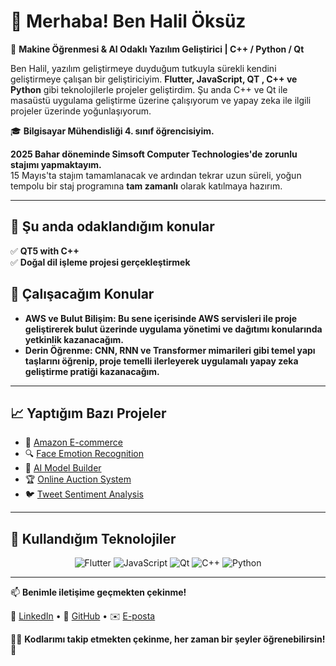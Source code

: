 # 👋 Merhaba! Ben Halil Öksüz

🧠 **Makine Öğrenmesi & AI Odaklı Yazılım Geliştirici | C++ / Python / Qt**

Ben Halil, yazılım geliştirmeye duyduğum tutkuyla sürekli kendini geliştirmeye çalışan bir geliştiriciyim. **Flutter, JavaScript, QT , C++ ve Python** gibi teknolojilerle projeler geliştirdim. Şu anda C++ ve Qt ile masaüstü uygulama geliştirme üzerine çalışıyorum ve yapay zeka ile ilgili projeler üzerinde yoğunlaşıyorum.  


🎓 **Bilgisayar Mühendisliği 4. sınıf öğrencisiyim.**  

**2025 Bahar döneminde Simsoft Computer Technologies'de zorunlu stajımı yapmaktayım.**  
15 Mayıs'ta stajım tamamlanacak ve ardından tekrar uzun süreli, yoğun tempolu bir staj programına **tam zamanlı** olarak katılmaya hazırım.


---

## 🎯 Şu anda odaklandığım konular
✅ **QT5 with C++**  
✅ **Doğal dil işleme projesi gerçekleştirmek**

## 🌱 Çalışacağım Konular
- **AWS ve Bulut Bilişim: Bu sene içerisinde AWS servisleri ile proje geliştirerek bulut üzerinde uygulama yönetimi ve dağıtımı konularında yetkinlik kazanacağım.**
- **Derin Öğrenme: CNN, RNN ve Transformer mimarileri gibi temel yapı taşlarını öğrenip, proje temelli ilerleyerek uygulamalı yapay zeka geliştirme pratiği kazanacağım.**

---

## 📈 Yaptığım Bazı Projeler
- 🛒 [Amazon E-commerce](https://github.com/halilcanoksuz66/Amazon-E-commerce)
- 🔍 [Face Emotion Recognition](https://github.com/halilcanoksuz66/Face-Emotion-Recognotion)
- 🤖 [AI Model Builder](https://github.com/halilcanoksuz66/AI-Model-Builder)
- 🏆 [Online Auction System](https://github.com/halilcanoksuz66/Online-Auction-System)
- 🐦 [Tweet Sentiment Analysis](https://github.com/halilcanoksuz66/Tweet-Sentiment-Analysis)
---

## 🚀 Kullandığım Teknolojiler

<div align="center">
  <img src="https://img.shields.io/badge/Flutter-02569B?style=flat&logo=flutter&logoColor=white" alt="Flutter" />
  <img src="https://img.shields.io/badge/JavaScript-F7DF1E?style=flat&logo=javascript&logoColor=black" alt="JavaScript" />
  <img src="https://img.shields.io/badge/Qt-41C2B7?style=flat&logo=qt&logoColor=white" alt="Qt" />
  <img src="https://img.shields.io/badge/C%2B%2B-00599C?style=flat&logo=cplusplus&logoColor=white" alt="C++" />
  <img src="https://img.shields.io/badge/Python-3776AB?style=flat&logo=python&logoColor=white" alt="Python" />
</div>

---

📫 **Benimle iletişime geçmekten çekinme!**

🔗 [LinkedIn](https://www.linkedin.com/in/halilcanoksuz/) • 🔗 [GitHub](https://github.com/halilcanoksuz66) • ✉️ [E-posta](halilcanoksuz66@gmail.com)

🧑‍💻 **Kodlarımı takip etmekten çekinme, her zaman bir şeyler öğrenebilirsin!** 🚀
